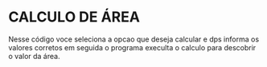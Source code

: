 # CALCULO DE ÁREA
Nesse código voce seleciona a opcao que deseja calcular 
e dps informa os valores corretos em seguida o programa execulta o calculo
para descobrir o valor da área.
